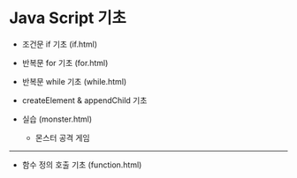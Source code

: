 # Java Script 기초

- 조건문 if 기초 (if.html)
- 반복문 for 기초 (for.html)
- 반복문 while 기초 (while.html)
- createElement & appendChild 기초

- 실습 (monster.html)
  - 몬스터 공격 게임

---

- 함수 정의 호출 기초 (function.html)
